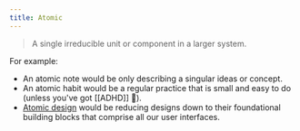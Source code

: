 ```yaml
---
title: Atomic
---
```


> A single irreducible unit or component in a larger system.

For example:
- An atomic note would be only describing a singular ideas or concept.
- An atomic habit would be a regular practice that is small and easy to do (unless you've got [[ADHD]] :zany_face:).
- [Atomic design](https://atomicdesign.bradfrost.com/) would be reducing designs down to their foundational building blocks that comprise all our user interfaces.